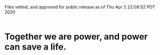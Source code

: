Files vetted, and approved for public release as of Thu Apr  2 22:08:52 PDT 2020<br><br><h1>Together we are power, and power can save a life.</h1>
